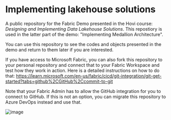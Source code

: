# Implementing lakehouse solutions

A public repository for the Fabric Demo presented in the Hovi course: *Designing and Implementing Data Lakehouse Solutions*. This repostiory is used in the latter part of the demo: "Implementing Medallion Architecture".

You can use this repository to see the codes and objects presented in the demo and return to them later if you are interested.

If you have access to Microsoft Fabric, you can also fork this repository to your personal repository and connect that to your Fabric Workspace and test how they work in action. Here is a detailed instructions on how to do that: https://learn.microsoft.com/en-us/fabric/cicd/git-integration/git-get-started?tabs=github%2CGitHub%2Ccommit-to-git

Note that your Fabric Admin has to allow the GitHub integration for you to connect to GitHub. If this is not an option, you can migrate this repository to Azure DevOps instead and use that.

![image](https://github.com/user-attachments/assets/35dfe5a0-f024-4e13-a5b7-6a5269c9cc97)

